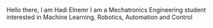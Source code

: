 <tag>Hello there, </tag> 
I am Hadi Elnemr
I am a Mechatronics Engineering student interested in Machine Learning, Robotics, Automation and Control

